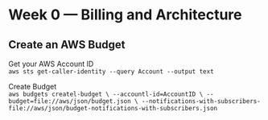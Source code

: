 # Week 0 — Billing and Architecture

## Create an AWS Budget

Get your AWS Account ID\
`aws sts get-caller-identity --query Account --output text`

Create Budget\
`aws budgets createl-budget \
    --accountl-id=AccountID \
    --budget=file://aws/json/budget.json \
    --notifications-with-subscribers-file://aws/json/budget-notifications-with-subscribers.json`